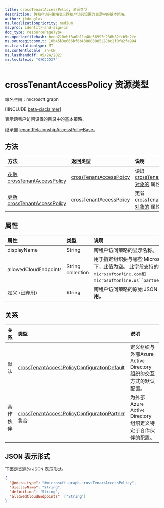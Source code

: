 ```yaml
---
title: crossTenantAccessPolicy 资源类型
description: 跨租户访问策略表示跨租户访问设置的目录中的基本策略。
author: jkdouglas
ms.localizationpriority: medium
ms.prod: identity-and-sign-in
doc_type: resourcePageType
ms.openlocfilehash: beea220ebf3a0b12e40e56997c236b82fcb5d2fe
ms.sourcegitcommit: 10b45b3e666bf6b438803885128bc2f0fa2fa994
ms.translationtype: MT
ms.contentlocale: zh-CN
ms.lasthandoff: 05/24/2022
ms.locfileid: "65653537"
---
```

# <a name="crosstenantaccesspolicy-resource-type"></a>crossTenantAccessPolicy 资源类型

命名空间：microsoft.graph

[!INCLUDE [beta-disclaimer](../../includes/beta-disclaimer.md)]

表示跨租户访问设置的目录中的基本策略。

继承自 [tenantRelationshipAccessPolicyBase](../resources/tenantrelationshipaccesspolicybase.md)。

## <a name="methods"></a>方法

|方法|返回类型|说明|
|:---|:---|:---|
|[获取 crossTenantAccessPolicy](../api/crosstenantaccesspolicy-get.md)|[crossTenantAccessPolicy](../resources/crosstenantaccesspolicy.md)|读取 [crossTenantAccessPolicy 对象的](../resources/crosstenantaccesspolicy.md) 属性和关系。|
|[更新 crossTenantAccessPolicy](../api/crosstenantaccesspolicy-update.md)|[crossTenantAccessPolicy](../resources/crosstenantaccesspolicy.md)|更新 [crossTenantAccessPolicy 对象的](../resources/crosstenantaccesspolicy.md) 属性。|

## <a name="properties"></a>属性

|属性|类型|说明|
|:---|:---|:---|
| displayName | String | 跨租户访问策略的显示名称。 继承自 [policyBase](../resources/policybase.md)。|
| allowedCloudEndpoints | String collection | 用于指定组织要与哪些 Microsoft 云协作。 默认情况下，此值为空。 此字段支持的值为： `microsoftonline.com`和 `microsoftonline.us``partner.microsoftonline.cn`. |
| 定义 (已弃用)  | String | 跨租户访问策略的原始 JSON 定义。 **已弃用。请勿使用。**|

## <a name="relationships"></a>关系

|关系|类型|说明|
|:---|:---|:---|
|默认|[crossTenantAccessPolicyConfigurationDefault](../resources/crosstenantaccesspolicyconfigurationdefault.md)|定义组织与外部Azure Active Directory组织的交互方式的默认配置。|
|合作 伙伴|[crossTenantAccessPolicyConfigurationPartner](../resources/crosstenantaccesspolicyconfigurationpartner.md) 集合|为外部Azure Active Directory组织定义特定于合作伙伴的配置。|

## <a name="json-representation"></a>JSON 表示形式

下面是资源的 JSON 表示形式。
<!-- {
  "blockType": "resource",
  "keyProperty": "id",
  "@odata.type": "microsoft.graph.crossTenantAccessPolicy",
  "baseType": "microsoft.graph.tenantRelationshipAccessPolicyBase",
  "openType": false
}
-->

``` json
{
  "@odata.type": "#microsoft.graph.crossTenantAccessPolicy",
  "displayName": "String",
  "definition": "String",
  "allowedCloudEndpoints": ["String"]
}
```
